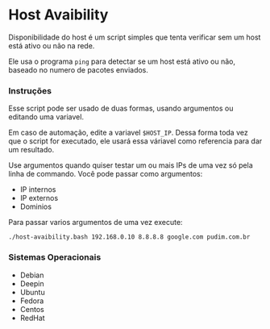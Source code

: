 # Host Avaibility

Disponibilidade do host é um script simples que tenta verificar sem um host está ativo ou não na rede.

Ele usa o programa `ping` para detectar se um host está ativo ou não, baseado no numero de pacotes enviados.

### Instruções
Esse script pode ser usado de duas formas, usando argumentos ou editando uma variavel.

Em caso de automação, edite a variavel `$HOST_IP`. Dessa forma toda vez que o script for executado, ele usará essa váriavel como referencia para dar um resultado.

Use argumentos quando quiser testar um ou mais IPs de uma vez só pela linha de commando. Você pode passar como argumentos:

- IP internos
- IP externos
- Dominios

Para passar varios argumentos de uma vez execute:

`./host-avaibility.bash 192.168.0.10 8.8.8.8 google.com pudim.com.br`



### Sistemas Operacionais

- Debian
- Deepin
- Ubuntu
- Fedora
- Centos
- RedHat

